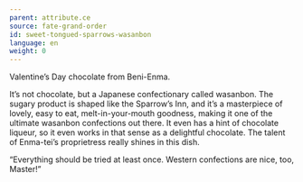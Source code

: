 ```yaml
---
parent: attribute.ce
source: fate-grand-order
id: sweet-tongued-sparrows-wasanbon
language: en
weight: 0
---
```


Valentine’s Day chocolate from Beni-Enma.

It’s not chocolate, but a Japanese confectionary called wasanbon. The sugary product is shaped like the Sparrow’s Inn, and it’s a masterpiece of lovely, easy to eat, melt-in-your-mouth goodness, making it one of the ultimate wasanbon confections out there. It even has a hint of chocolate liqueur, so it even works in that sense as a delightful chocolate. The talent of Enma-tei’s proprietress really shines in this dish.

“Everything should be tried at least once. Western confections are nice, too, Master!”
